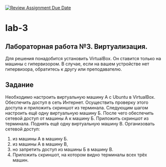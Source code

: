 [![Review Assignment Due Date](https://classroom.github.com/assets/deadline-readme-button-24ddc0f5d75046c5622901739e7c5dd533143b0c8e959d652212380cedb1ea36.svg)](https://classroom.github.com/a/9_v6NKDZ)
# lab-3

## Лабораторная работа №3. Виртуализация.

Для решения понадобится установить VirtualBox. Он ставится только на машины с гипервизором. В случае, если на вашем устройстве нет гипервизора, обратитесь к 
другу или преподавателю.

## Задание

Необходимо настроить виртуальную машину А с Ubuntu в VirtualBox.
Обеспечить доступ в сеть Интернет. Осуществить проверку этого доступа и приложить скриншот из терминала.
Следующим шагом настроить ещё одну виртуальную машину Б.
После чего обеспечить сетевой доступ от машины А к машину Б. Приложить скриншот из терминала.
Поднять ещё одну виртуальную машину В. Организовать сетевой доступ:

1. из машины А в машину Б.
2. из машины А в машину В,
3. но запретить доступ из машины Б в машину В.
4. Приложить скриншот, на котором видно терминалы всех трёх машин.

